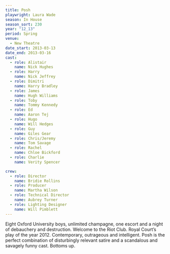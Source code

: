 ```yaml
---
title: Posh
playwright: Laura Wade
season: In House
season_sort: 230
year: "12_13"
period: Spring
venue:
  - New Theatre
date_start: 2013-03-13
date_end: 2013-03-16
cast:
  - role: Alistair
    name: Nick Hughes
  - role: Harry
    name: Nick Jeffrey
  - role: Dimitri
    name: Harry Bradley
  - role: James
    name: Hugh Williams
  - role: Toby
    name: Tommy Kennedy
  - role: Ed
    name: Aaron Tej
  - role: Hugo
    name: Will Hedges
  - role: Guy
    name: Giles Gear
  - role: Chris/Jeremy
    name: Tom Savage
  - role: Rachel
    name: Chloe Bickford
  - role: Charlie
    name: Verity Spencer

crew:
  - role: Director
    name: Bridie Rollins
  - role: Producer
    name: Martha Wilson
  - role: Technical Director
    name: Aubrey Turner
  - role: Lighting Designer
    name: Will Pimblett
---
```


Eight Oxford University boys, unlimited champagne, one escort and a night of debauchery and destruction. Welcome to the Riot Club. Royal Court’s play of the year 2012. Contemporary, outrageous and intelligent. Posh is the perfect combination of disturbingly relevant satire and a scandalous and savagely funny cast. Bottoms up.
